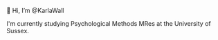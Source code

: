  👋 Hi, I’m @KarlaWall
 
 I'm currently studying Psychological Methods MRes at the University of Sussex.

<!---
KarlaWall/KarlaWall is a ✨ special ✨ repository because its `README.md` (this file) appears on your GitHub profile.
You can click the Preview link to take a look at your changes.
--->
